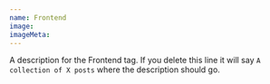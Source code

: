 ```yaml
---
name: Frontend
image:
imageMeta:
---
```

A description for the Frontend tag. If you delete this line it will say
`A collection of X posts` where the description should go.
